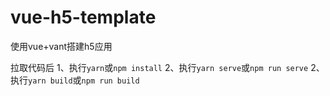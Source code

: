 # vue-h5-template
使用vue+vant搭建h5应用

拉取代码后
1、执行`yarn`或`npm install`
2、执行`yarn serve`或`npm run serve`
2、执行`yarn build`或`npm run build`
